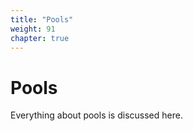 ```yaml
---
title: "Pools"
weight: 91
chapter: true
---
```


# Pools

Everything about pools is discussed here.
